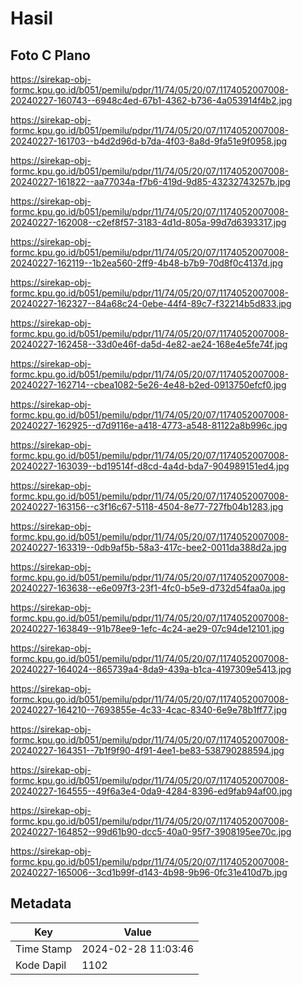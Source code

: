 # Hasil

## Foto C Plano

https://sirekap-obj-formc.kpu.go.id/b051/pemilu/pdpr/11/74/05/20/07/1174052007008-20240227-160743--6948c4ed-67b1-4362-b736-4a053914f4b2.jpg

https://sirekap-obj-formc.kpu.go.id/b051/pemilu/pdpr/11/74/05/20/07/1174052007008-20240227-161703--b4d2d96d-b7da-4f03-8a8d-9fa51e9f0958.jpg

https://sirekap-obj-formc.kpu.go.id/b051/pemilu/pdpr/11/74/05/20/07/1174052007008-20240227-161822--aa77034a-f7b6-419d-9d85-43232743257b.jpg

https://sirekap-obj-formc.kpu.go.id/b051/pemilu/pdpr/11/74/05/20/07/1174052007008-20240227-162008--c2ef8f57-3183-4d1d-805a-99d7d6393317.jpg

https://sirekap-obj-formc.kpu.go.id/b051/pemilu/pdpr/11/74/05/20/07/1174052007008-20240227-162119--1b2ea560-2ff9-4b48-b7b9-70d8f0c4137d.jpg

https://sirekap-obj-formc.kpu.go.id/b051/pemilu/pdpr/11/74/05/20/07/1174052007008-20240227-162327--84a68c24-0ebe-44f4-89c7-f32214b5d833.jpg

https://sirekap-obj-formc.kpu.go.id/b051/pemilu/pdpr/11/74/05/20/07/1174052007008-20240227-162458--33d0e46f-da5d-4e82-ae24-168e4e5fe74f.jpg

https://sirekap-obj-formc.kpu.go.id/b051/pemilu/pdpr/11/74/05/20/07/1174052007008-20240227-162714--cbea1082-5e26-4e48-b2ed-0913750efcf0.jpg

https://sirekap-obj-formc.kpu.go.id/b051/pemilu/pdpr/11/74/05/20/07/1174052007008-20240227-162925--d7d9116e-a418-4773-a548-81122a8b996c.jpg

https://sirekap-obj-formc.kpu.go.id/b051/pemilu/pdpr/11/74/05/20/07/1174052007008-20240227-163039--bd19514f-d8cd-4a4d-bda7-904989151ed4.jpg

https://sirekap-obj-formc.kpu.go.id/b051/pemilu/pdpr/11/74/05/20/07/1174052007008-20240227-163156--c3f16c67-5118-4504-8e77-727fb04b1283.jpg

https://sirekap-obj-formc.kpu.go.id/b051/pemilu/pdpr/11/74/05/20/07/1174052007008-20240227-163319--0db9af5b-58a3-417c-bee2-0011da388d2a.jpg

https://sirekap-obj-formc.kpu.go.id/b051/pemilu/pdpr/11/74/05/20/07/1174052007008-20240227-163638--e6e097f3-23f1-4fc0-b5e9-d732d54faa0a.jpg

https://sirekap-obj-formc.kpu.go.id/b051/pemilu/pdpr/11/74/05/20/07/1174052007008-20240227-163849--91b78ee9-1efc-4c24-ae29-07c94de12101.jpg

https://sirekap-obj-formc.kpu.go.id/b051/pemilu/pdpr/11/74/05/20/07/1174052007008-20240227-164024--865739a4-8da9-439a-b1ca-4197309e5413.jpg

https://sirekap-obj-formc.kpu.go.id/b051/pemilu/pdpr/11/74/05/20/07/1174052007008-20240227-164210--7693855e-4c33-4cac-8340-6e9e78b1ff77.jpg

https://sirekap-obj-formc.kpu.go.id/b051/pemilu/pdpr/11/74/05/20/07/1174052007008-20240227-164351--7b1f9f90-4f91-4ee1-be83-538790288594.jpg

https://sirekap-obj-formc.kpu.go.id/b051/pemilu/pdpr/11/74/05/20/07/1174052007008-20240227-164555--49f6a3e4-0da9-4284-8396-ed9fab94af00.jpg

https://sirekap-obj-formc.kpu.go.id/b051/pemilu/pdpr/11/74/05/20/07/1174052007008-20240227-164852--99d61b90-dcc5-40a0-95f7-3908195ee70c.jpg

https://sirekap-obj-formc.kpu.go.id/b051/pemilu/pdpr/11/74/05/20/07/1174052007008-20240227-165006--3cd1b99f-d143-4b98-9b96-0fc31e410d7b.jpg


## Metadata

| Key        | Value               |
| ---------- | ------------------- |
| Time Stamp | 2024-02-28 11:03:46 |
| Kode Dapil | 1102                |




